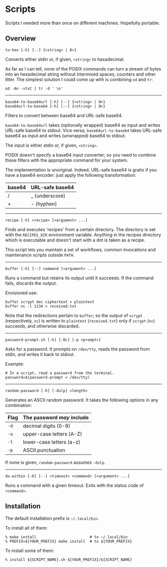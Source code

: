 Scripts
=======

Scripts I needed more than once on different machines.
Hopefully portable.

Overview
--------

    to-hex [-h] [--] {<string> | 0<}

Converts either stdin or, if given, `<string>` to haxadecimal.

As far as I can tell, none of the POSIX commands can turn a stream of
bytes into an hexadecimal string without intermixed spaces, counters
and other litter.
The simplest solution I could come up with is combining `od` and `tr`:

    od -An -vtxC | tr -d ' \n'

------------------------------------------------------------------------

    base64-to-base64url [-h] [--] {<string> | 0<}
    base64url-to-base64 [-h] [--] {<string> | 0<}

Filters to convert between base64 and URL-safe base64.

`base64-to-base64url` takes (optionally wrapped) base64 as input and writes
URL-safe base64 to stdout. Vice versa, `base64url-to-base64` takes URL-safe
base64 as input and writes (unwrapped) base64 to stdout.

The input is either stdin or, if given, `<string>`.

POSIX doesn't specify a base64 input converter; so you need to
combine these filters with the appropriate command for your system.

The implementation is unoriginal. Indeed, URL-safe base64 is gratis
if you have a base64 encoder: just apply the following transformation:

  | base64 | URL-safe base64 |
  |--------|-----------------|
  | /      | _ (underscore)  |
  | +      | - (hyphen)      |

------------------------------------------------------------------------

    recipe [-h] <recipe> [<argument> ...]

Finds and executes 'recipes' from a certain directory. The directory
is set with the `RECIPES_DIR` environment variable. Anything in the
recipes directory which is executable and doesn't start with a dot
is taken as a recipe.

This script lets you maintain a set of workflows, common invocations
and maintenance scripts outside `PATH`.

------------------------------------------------------------------------

    buffer [-h] [--] command [<argument> ...]

Runs a command but retains its output until it succeeds. If the command
fails, discards the output.

Envisioned use:

    buffer scrypt dec ciphertext > plaintext
    buffer nc -l 1234 > received.txt

Note that the redirections pertain to `buffer`; so the output of
`scrypt` (respectively, `nc`) is written to `plaintext` (`received.txt`)
only if `scrypt` (`nc`) succeeds, and otherwise discarded.

------------------------------------------------------------------------

    password-prompt.sh [-h] [-0c] [-p <prompt>]

Asks for a password. It prompts on `/dev/tty`, reads the password from stdin,
and writes it back to stdout.

Example:

    # In a script, read a password from the terminal.
    password=$(password-prompt < /dev/tty)

------------------------------------------------------------------------

    random-password [-h] [-dulp] <length>

Generates an ASCII random password. It takes the following options
in any combination:

  | Flag | The password _may_ include |
  | ---- | -------------------------- |
  | `-d` | decimal digits (0-9)       |
  | `-u` | upper-case letters (A-Z)   |
  | `-l` | lower-case letters (a-z)   |
  | `-p` | ASCII punctuation          |

If none is given, `random-password` assumes `-dulp`.

------------------------------------------------------------------------

    do-within [-h] [--] <timeout> <command> [<argument> ...]

Runs a command with a given timeout. Exits with the status code of `<command>`.

Installation
------------

The default installation prefix is `~/.local/bin`.

To install all of them:

    % make install                        # to ~/.local/bin
    % PREFIX=${YOUR_PREFIX} make install  # to ${YOUR_PREFIX}

To install some of them:

    % install ${SCRIPT_NAME}.sh ${YOUR_PREFIX}/${SCRIPT_NAME}
